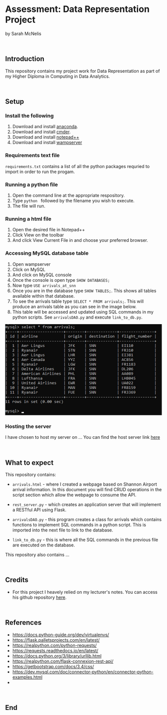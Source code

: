 # Assessment: Data Representation Project

by Sarah McNelis

<br>

## Introduction

This repository contains my project work for Data Representation as part of my Higher Diploma in Computing in Data Analytics. 

<br>
 
## Setup

### Install the following

1. Download and install [anaconda](https://docs.anaconda.com/anaconda/install/index.html).
2. Download and install [cmder](https://cmder.app/).
3. Download and install [notepad++](https://notepad-plus-plus.org/downloads/)
4. Download and install [wampserver](https://www.wampserver.com/en/)

### Requirements text file

`requirements.txt` contains a list of all the python packages requried to import in order to run the progam. 

### Running a python file

1. Open the command line at the appropriate respository. 
2. Type `python ` followed by the filename you wish to execute. 
3. The file will run. 

### Running a html file

1. Open the desired file in Notepad++
2. Click View on the toolbar
3. And click View Current File in and choose your preferred browser. 

### Accessing MySQL database table

1. Open wampserver
2. Click on MySQL
3. And click on MySQL console
4. Once the console is open type `SHOW DATABASES;`
5. Now type `USE arrivals_at_snn`
6. Once you are in the database type `SHOW TABLES;`. This shows all tables available within that database. 
7. To see the arrivals table type `SELECT * FROM arrivals;`. This will produce an arrivals table as you can see in the image below. 
8. This table will be accessed and updated using SQL commands in my python scripts. See `arrivalsDAO.py` and execute `link_to_db.py`.

![arrivals_table](db.jpg)


### Hosting the server

I have chosen to host my server on ... 
You can find the host server link [here]() 

<br>

## What to expect
This repository contains:

- `arrivals.html` - where I created a webpage based on Shannon Airport arrival information. In this document you will find CRUD operations in the script section which allow the webpage to consume the API. 

- `rest_server.py` - which creates an application server that will implement a RESTful API using Flask. 

- `arrivalsDAO.py` - this program creates a class for arrivals which contains functions to implement SQL commands in a python script. This is imported into the next file to link to the database. 

- `link_to_db.py` - this is where all the SQL commands in the previous file are executed on the database.

This repository also contains ... 

<br>


## Credits

- For this project I heavely relied on my lecturer's notes. You can access his github repository [here](https://github.com/andrewbeattycourseware/datarepresentation).


<br>

## References

- https://docs.python-guide.org/dev/virtualenvs/
- https://flask.palletsprojects.com/en/latest/
- https://realpython.com/python-requests/
- https://requests.readthedocs.io/en/latest/
- https://docs.python.org/3/library/urllib.html
- https://realpython.com/flask-connexion-rest-api/
- https://getbootstrap.com/docs/3.4/css/ 
- https://dev.mysql.com/doc/connector-python/en/connector-python-examples.html
- 

<br>

## End